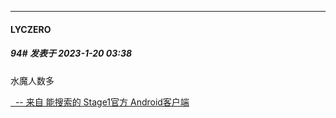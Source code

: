 

*****

####  LYCZERO  
##### 94#       发表于 2023-1-20 03:38

水魔人数多

[  -- 来自 能搜索的 Stage1官方 Android客户端](https://www.coolapk.com/apk/140634)

